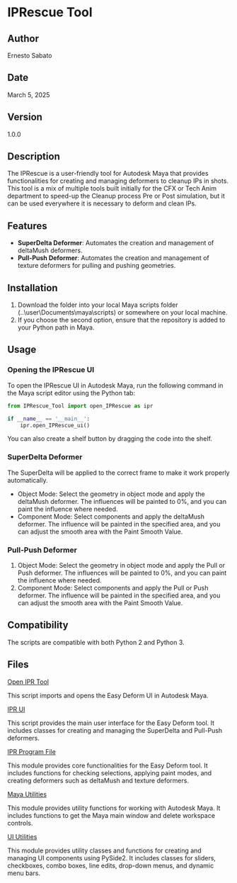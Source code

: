 # IPRescue Tool

## Author
Ernesto Sabato

## Date
March 5, 2025

## Version
1.0.0

## Description

The IPRescue is a user-friendly tool for Autodesk Maya that provides functionalities for creating and managing deformers 
to cleanup IPs in shots.
This tool is a mix of multiple tools built initially for the CFX or Tech Anim department to speed-up the Cleanup process 
Pre or Post simulation, but it can be used everywhere it is necessary to deform and clean IPs.

## Features

- **SuperDelta Deformer**: Automates the creation and management of deltaMush deformers.
- **Pull-Push Deformer**: Automates the creation and management of texture deformers for pulling and pushing geometries.

## Installation

1. Download the folder into your local Maya scripts folder (..\user\Documents\maya\scripts\) or somewhere on your local machine.
2. If you choose the second option, ensure that the repository is added to your Python path in Maya.

## Usage

### Opening the IPRescue UI

To open the IPRescue UI in Autodesk Maya, run the following command in the Maya script editor using the Python tab:

```python
from IPRescue_Tool import open_IPRescue as ipr

if __name__ == '__main__':
    ipr.open_IPRescue_ui()
```

You can also create a shelf button by dragging the code into the shelf.

### SuperDelta Deformer
The SuperDelta will be applied to the correct frame to make it work properly automatically.

- Object Mode: Select the geometry in object mode and apply the deltaMush deformer. 
The influences will be painted to 0%, and you can paint the influence where needed.
- Component Mode: Select components and apply the deltaMush deformer. 
The influence will be painted in the specified area, and you can adjust the smooth area with the Paint Smooth Value.

### Pull-Push Deformer

1. Object Mode: Select the geometry in object mode and apply the Pull or Push deformer. 
The influences will be painted to 0%, and you can paint the influence where needed.
2. Component Mode: Select components and apply the Pull or Push deformer. 
The influence will be painted in the specified area, and you can adjust the smooth area with the Paint Smooth Value.

## Compatibility
The scripts are compatible with both Python 2 and Python 3.

## Files

[Open IPR Tool](../IPRescue_Tool/open_IPRescue.py)

This script imports and opens the Easy Deform UI in Autodesk Maya.

[IPR UI](../IPRescue_Tool/Scripts/IPRescue_UI.py)

This script provides the main user interface for the Easy Deform tool. 
It includes classes for creating and managing the SuperDelta and Pull-Push deformers.

[IPR Program File](../IPRescue_Tool/Scripts/IPRescue_prog.py)

This module provides core functionalities for the Easy Deform tool. 
It includes functions for checking selections, applying paint modes, and creating deformers such as deltaMush and texture deformers.

[Maya Utilities](..\IPRescue_Tool/Scripts/Resources/maya_utils.py)

This module provides utility functions for working with Autodesk Maya. 
It includes functions to get the Maya main window and delete workspace controls.

[UI Utilities](../IPRescue_Tool/Scripts/Resources/UI_utils.py)

This module provides utility classes and functions for creating and managing UI components using PySide2. 
It includes classes for sliders, checkboxes, combo boxes, line edits, drop-down menus, and dynamic menu bars.
